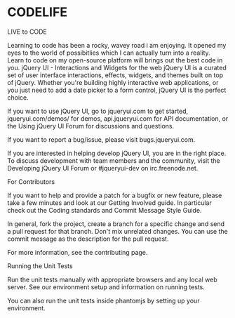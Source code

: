 # CODELIFE
LIVE to CODE

Learning to code has been a rocky, wavey road i am enjoying. It opened my eyes to the world of possibitlies which I can actually turn into a reality. Learn to code on my open-source platform will brings out the best code in you. 
jQuery UI - Interactions and Widgets for the web
jQuery UI is a curated set of user interface interactions, effects, widgets, and themes built on top of jQuery. Whether you're building highly interactive web applications, or you just need to add a date picker to a form control, jQuery UI is the perfect choice.

If you want to use jQuery UI, go to jqueryui.com to get started, jqueryui.com/demos/ for demos, api.jqueryui.com for API documentation, or the Using jQuery UI Forum for discussions and questions.

If you want to report a bug/issue, please visit bugs.jqueryui.com.

If you are interested in helping develop jQuery UI, you are in the right place. To discuss development with team members and the community, visit the Developing jQuery UI Forum or #jqueryui-dev on irc.freenode.net.

For Contributors

If you want to help and provide a patch for a bugfix or new feature, please take a few minutes and look at our Getting Involved guide. In particular check out the Coding standards and Commit Message Style Guide.

In general, fork the project, create a branch for a specific change and send a pull request for that branch. Don't mix unrelated changes. You can use the commit message as the description for the pull request.

For more information, see the contributing page.

Running the Unit Tests

Run the unit tests manually with appropriate browsers and any local web server. See our environment setup and information on running tests.

You can also run the unit tests inside phantomjs by setting up your environment.
